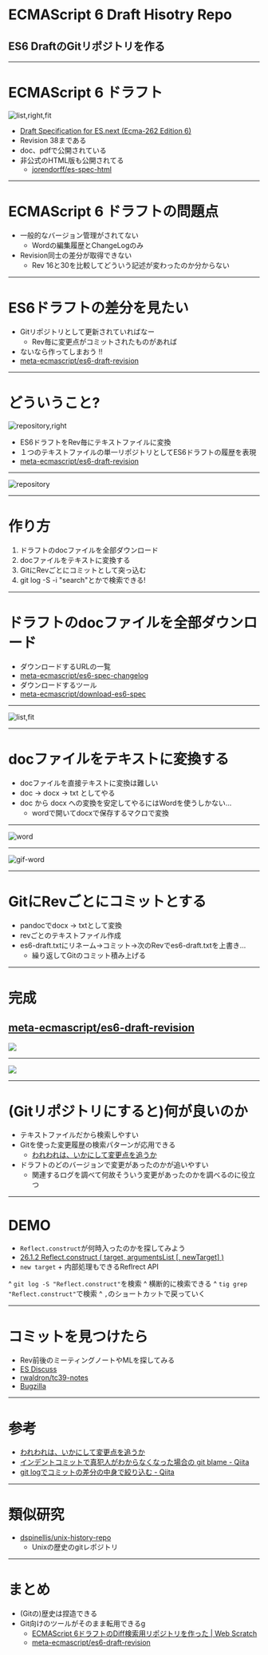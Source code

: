 # ECMAScript 6 Draft Hisotry Repo

## ES6 DraftのGitリポジトリを作る

-----

# ECMAScript 6 ドラフト

![list,right,fit](img/es6-draft-list.png)

- [Draft Specification for ES.next (Ecma-262 Edition 6)](http://wiki.ecmascript.org/doku.php?id=harmony:specification_drafts "Draft Specification for ES.next (Ecma-262 Edition 6)")
- Revision 38まである
- doc、pdfで公開されている
- 非公式のHTML版も公開されてる
	- [jorendorff/es-spec-html](https://github.com/jorendorff/es-spec-html "jorendorff/es-spec-html")


-----

# ECMAScript 6 ドラフトの問題点

- 一般的なバージョン管理がされてない
	- Wordの編集履歴とChangeLogのみ
- Revision同士の差分が取得できない
	- Rev 16と30を比較してどういう記述が変わったのか分からない


----

# ES6ドラフトの差分を見たい

- Gitリポジトリとして更新されていればなー
	- Rev毎に変更点がコミットされたものがあれば
- ないなら作ってしまおう !!
- [meta-ecmascript/es6-draft-revision](https://github.com/meta-ecmascript/es6-draft-revision)

-----

# どういうこと?

![repository,right](img/repository.png)

- ES6ドラフトをRev毎にテキストファイルに変換
- １つのテキストファイルの単一リポジトリとしてES6ドラフトの履歴を表現
- [meta-ecmascript/es6-draft-revision](https://github.com/meta-ecmascript/es6-draft-revision)

-----

![repository](img/tig.png)

-----

# 作り方

1. ドラフトのdocファイルを全部ダウンロード
2. docファイルをテキストに変換する
3. GitにRevごとにコミットとして突っ込む
4. git log -S -i "search"とかで検索できる!

-----

# ドラフトのdocファイルを全部ダウンロード

- ダウンロードするURLの一覧
- [meta-ecmascript/es6-spec-changelog](https://github.com/meta-ecmascript/es6-spec-changelog "meta-ecmascript/es6-spec-changelog")
- ダウンロードするツール
- [meta-ecmascript/download-es6-spec](https://github.com/meta-ecmascript/download-es6-spec "meta-ecmascript/download-es6-spec")

----

![list,fit](img/es6-draft-list.png)

----

# docファイルをテキストに変換する

- docファイルを直接テキストに変換は難しい
- doc -> docx -> txt としてやる
- doc から docx への変換を安定してやるにはWordを使うしかない…
	- wordで開いてdocxで保存するマクロで変換

----

![word](img/es6-word.png)

----

![gif-word](http://embed.gyazo.com/68a583b43ea127b79973f6202f1a556e.gif)

----

#  GitにRevごとにコミットとする

- pandocでdocx -> txtとして変換
- revごとのテキストファイル作成
- es6-draft.txtにリネーム->コミット->次のRevでes6-draft.txtを上書き...
	- 繰り返してGitのコミット積み上げる

----

# 完成

## [meta-ecmascript/es6-draft-revision](https://github.com/meta-ecmascript/es6-draft-revision "meta-ecmascript/es6-draft-revision")

![](img/st.png)

-----

![](img/annotation.jpg)

----

# (Gitリポジトリにすると)何が良いのか

- テキストファイルだから検索しやすい
- Gitを使った変更履歴の検索パターンが応用できる
	- [われわれは、いかにして変更点を追うか](http://azu.github.io/slide/cto/changelog.html "われわれは、いかにして変更点を追うか")
- ドラフトのどのバージョンで変更があったのかが追いやすい
	- 関連するログを調べて何故そういう変更があったのかを調べるのに役立つ


-----

# DEMO

- `Reflect.construct`が何時入ったのかを探してみよう
- [26.1.2 Reflect.construct ( target, argumentsList [, newTarget] )](http://people.mozilla.org/~jorendorff/es6-draft.html#sec-reflect.construct "26.1.2 Reflect.construct ( target, argumentsList [, newTarget] )")
- `new target` + 内部処理もできるReflrect API

^ `git log -S "Reflect.construct"`を検索
^ 横断的に検索できる
^ `tig grep "Reflect.construct"`で検索
^ `,`のショートカットで戻っていく


-----

# コミットを見つけたら

- Rev前後のミーティングノートやMLを探してみる
- [ES Discuss](https://esdiscuss.org/ "ES Discuss")
- [rwaldron/tc39-notes](https://github.com/rwaldron/tc39-notes "rwaldron/tc39-notes")
- [Bugzilla](https://bugs.ecmascript.org/describecomponents.cgi "Bugzilla")

-----

# 参考

- [われわれは、いかにして変更点を追うか](http://azu.github.io/slide/cto/changelog.html "われわれは、いかにして変更点を追うか")
- [インデントコミットで真犯人がわからなくなった場合の git blame - Qiita](http://qiita.com/sonots/items/b6852db6638cda233bc8 "インデントコミットで真犯人がわからなくなった場合の git blame - Qiita")
- [git logでコミットの差分の中身で絞り込む - Qiita](http://qiita.com/yuichielectric/items/cce64b5b5e0eacc02e64 "git logでコミットの差分の中身で絞り込む - Qiita")


-----

# 類似研究

- [dspinellis/unix-history-repo](https://github.com/dspinellis/unix-history-repo "dspinellis/unix-history-repo")
	-  Unixの歴史のgitレポジトリ

-----

# まとめ

- (Gitの)歴史は捏造できる
- Git向けのツールがそのまま転用できるg
	- [ECMAScript 6ドラフトのDiff検索用リポジトリを作った | Web Scratch](http://efcl.info/2015/05/07/es6-draft-search/ "ECMAScript 6ドラフトのDiff検索用リポジトリを作った | Web Scratch")
	- [meta-ecmascript/es6-draft-revision](https://github.com/meta-ecmascript/es6-draft-revision)